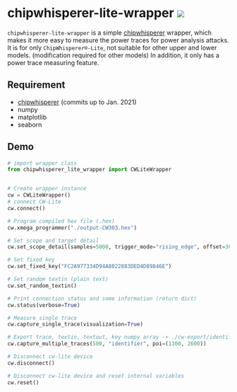 # chipwhisperer-lite-wrapper <img src="https://img.shields.io/badge/Code%20line-0.4k-f39fff"></img>
`chipwhisperer-lite-wrapper` is a simple [chipwhisperer](https://github.com/newaetech/chipwhisperer) wrapper, 
which makes it more easy to measure the power traces for power analysis attacks.
It is for only `ChipWhisperer®-Lite`, not suitable for other upper and lower models. (modification required for other models)
In addition, it only has a power trace measuring feature.

## Requirement
* [chipwhisperer](https://github.com/newaetech/chipwhisperer) (commits up to Jan. 2021)
* numpy
* matplotlib
* seaborn

## Demo
```python
# import wrapper class
from chipwhisperer_lite_wrapper import CWLiteWrapper


# Create wrapper instance
cw = CWLiteWrapper()
# connect CW-Lite
cw.connect()

# Program compiled hex file (.hex)
cw.xmega_programmer("./output-CW303.hex")

# Set scope and target detail
cw.set_scope_detail(samples=5000, trigger_mode="rising_edge", offset=300, scale="clkgen_x4")

# Set fixed key
cw.set_fixed_key("FC2A977334D94A8022883DED4D89846E")

# Set random textin (plain text)
cw.set_random_textin()

# Print connection status and some information (return dict)
cw.status(verbose=True)

# Measure single trace
cw.capture_single_trace(visualization=True)

# Export trace, textin, textout, key numpy array -> ./cw-export/identifier-DATE-trace.npy, ...
cw.capture_multiple_traces(500, "identifier", poi=(1300, 2600))

# Disconnect cw-lite device
cw.disconnect()

# Disconnect cw-lite device and reset internal variables
cw.reset()
```
